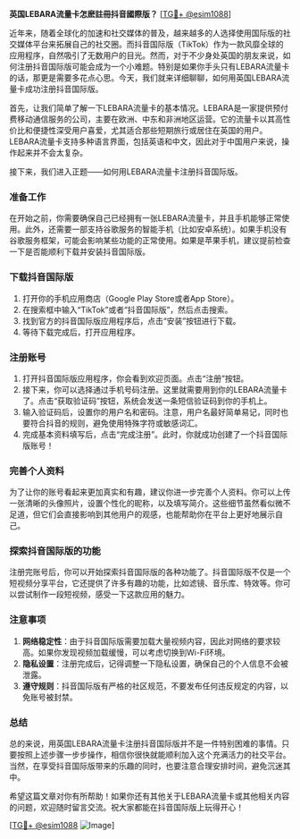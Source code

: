 **英国LEBARA流量卡怎麽註冊抖音國際版？** [[TG💪+ @esim1088](https://t.me/s/esim1088)]

近年来，随着全球化的加速和社交媒体的普及，越来越多的人选择使用国际版的社交媒体平台来拓展自己的社交圈。而抖音国际版（TikTok）作为一款风靡全球的应用程序，自然吸引了无数用户的目光。然而，对于不少身处英国的朋友来说，如何注册抖音国际版可能会成为一个小难题。特别是如果你手头只有LEBARA流量卡的话，那更是需要多花点心思。今天，我们就来详细聊聊，如何用英国LEBARA流量卡成功注册抖音国际版。

首先，让我们简单了解一下LEBARA流量卡的基本情况。LEBARA是一家提供预付费移动通信服务的公司，主要在欧洲、中东和非洲地区运营。它的流量卡以其高性价比和便捷性深受用户喜爱，尤其适合那些短期旅行或居住在英国的用户。LEBARA流量卡支持多种语言界面，包括英语和中文，因此对于中国用户来说，操作起来并不会太复杂。

接下来，我们进入正题——如何用LEBARA流量卡注册抖音国际版。

### **准备工作**
在开始之前，你需要确保自己已经拥有一张LEBARA流量卡，并且手机能够正常使用。此外，还需要一部支持谷歌服务的智能手机（比如安卓系统）。如果手机没有谷歌服务框架，可能会影响某些功能的正常使用。如果是苹果手机，建议提前检查一下是否能顺利下载并安装抖音国际版。

### **下载抖音国际版**
1. 打开你的手机应用商店（Google Play Store或者App Store）。
2. 在搜索框中输入“TikTok”或者“抖音国际版”，然后点击搜索。
3. 找到官方的抖音国际版应用程序后，点击“安装”按钮进行下载。
4. 等待下载完成后，打开应用程序。

### **注册账号**
1. 打开抖音国际版应用程序，你会看到欢迎页面。点击“注册”按钮。
2. 接下来，你可以选择通过手机号码注册。这里就需要用到你的LEBARA流量卡了。点击“获取验证码”按钮，系统会发送一条短信验证码到你的手机上。
3. 输入验证码后，设置你的用户名和密码。注意，用户名最好简单易记，同时也要符合抖音的规则，避免使用特殊字符或敏感词汇。
4. 完成基本资料填写后，点击“完成注册”。此时，你就成功创建了一个抖音国际版账号！

### **完善个人资料**
为了让你的账号看起来更加真实和有趣，建议你进一步完善个人资料。你可以上传一张清晰的头像照片，设置个性化的昵称，以及填写简介。这些细节虽然看似微不足道，但它们会直接影响到其他用户的观感，也能帮助你在平台上更好地展示自己。

### **探索抖音国际版的功能**
注册完账号后，你可以开始探索抖音国际版的各种功能了。抖音国际版不仅是一个短视频分享平台，它还提供了许多有趣的功能，比如滤镜、音乐库、特效等。你可以尝试制作一段短视频，感受一下这款应用的魅力。

### **注意事项**
1. **网络稳定性**：由于抖音国际版需要加载大量视频内容，因此对网络的要求较高。如果你发现视频加载缓慢，可以考虑切换到Wi-Fi环境。
2. **隐私设置**：注册完成后，记得调整一下隐私设置，确保自己的个人信息不会被泄露。
3. **遵守规则**：抖音国际版有严格的社区规范，不要发布任何违反规定的内容，以免账号被封禁。

### **总结**
总的来说，用英国LEBARA流量卡注册抖音国际版并不是一件特别困难的事情。只要按照上述步骤一步步操作，相信你很快就能顺利加入这个充满活力的社交平台。当然，在享受抖音国际版带来的乐趣的同时，也要注意合理安排时间，避免沉迷其中。

希望这篇文章对你有所帮助！如果你还有其他关于LEBARA流量卡或其他相关内容的问题，欢迎随时留言交流。祝大家都能在抖音国际版上玩得开心！

[[TG💪+ @esim1088](https://t.me/s/esim1088) ![Image](https://i.postimg.cc/4NQfJmqS/Snipaste-2025-05-13-00-14-12.png)]